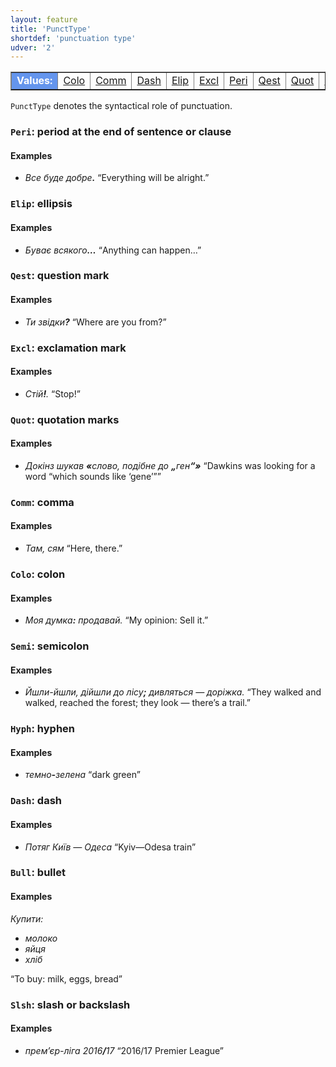 ```yaml
---
layout: feature
title: 'PunctType'
shortdef: 'punctuation type'
udver: '2'
---
```


<table class="typeindex" border="1">
<tr>
  <td style="background-color:cornflowerblue;color:white"><strong>Values:</strong> </td>
  <td><a href="#Colo">Colo</a></td>
  <td><a href="#Comm">Comm</a></td>
  <td><a href="#Dash">Dash</a></td>
  <td><a href="#Elip">Elip</a></td>
  <td><a href="#Excl">Excl</a></td>
  <td><a href="#Peri">Peri</a></td>
  <td><a href="#Qest">Qest</a></td>
  <td><a href="#Quot">Quot</a></td>
  <td><a href="#Semi">Semi</a></td>
  <td><a href="#Slsh">Slsh</a></td>
  <td><a href="#Hyph">Hyph</a></td>
  <td><a href="#Bull">Bull</a></td>
</tr>
</table>

`PunctType` denotes the syntactical role of punctuation.

### <a name="Peri">`Peri`</a>: period at the end of sentence or clause

#### Examples

* _Все буде добре<b>.</b>_ “Everything will be alright.”

### <a name="Elip">`Elip`</a>: ellipsis

#### Examples

* _Буває всякого<b>…</b>_ “Anything can happen…”

### <a name="Qest">`Qest`</a>: question mark

#### Examples

* _Ти звідки<b>?</b>_ “Where are you from?”

### <a name="Excl">`Excl`</a>: exclamation mark

#### Examples

* _Стій<b>!</b>._ “Stop!”

### <a name="Quot">`Quot`</a>: quotation marks

#### Examples

* _Докінз шукав <b>«</b>слово, подібне до <b>„</b>ген<b>“»</b>_ “Dawkins was looking for a word “which sounds like ‘gene’””

### <a name="Comm">`Comm`</a>: comma

#### Examples

* _Там, сям_ “Here, there.”

### <a name="Colo">`Colo`</a>: colon

#### Examples

* _Моя думка<b>:</b> продавай._ “My opinion: Sell it.”

### <a name="Semi">`Semi`</a>: semicolon

#### Examples

* _Йшли-йшли, дійшли до лісу<b>;</b> дивляться — доріжка._ “They walked and walked, reached the forest; they look — there’s a trail.”

### <a name="Hyph">`Hyph`</a>: hyphen

#### Examples

* _темно<b>-</b>зелена_ “dark green”

### <a name="Dash">`Dash`</a>: dash

#### Examples

* _Потяг Київ — Одеса_ “Kyiv—Odesa train”

### <a name="Bull">`Bull`</a>: bullet

#### Examples

_Купити:_
* _молоко_
* _яйця_
* _хліб_

“To buy: milk, eggs, bread”

### <a name="Slsh">`Slsh`</a>: slash or backslash

#### Examples

* _прем’єр-ліга 2016<b>/</b>17_ “2016/17 Premier League”

